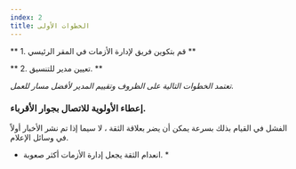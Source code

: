 ```yaml
---
index: 2
title: الخطوات الأولى
---
```

** 1. قم بتكوين فريق لإدارة الأزمات في المقر الرئيسي **

** 2. تعيين مدير للتنسيق. **

_تعتمد الخطوات التالية على الظروف وتقييم المدير لأفضل مسار للعمل._

### إعطاء الأولوية للاتصال بجوار الأقرباء.

الفشل في القيام بذلك بسرعة يمكن أن يضر بعلاقة الثقة ، لا سيما إذا تم نشر الأخبار أولاً في وسائل الإعلام.

* انعدام الثقة يجعل إدارة الأزمات أكثر صعوبة. *